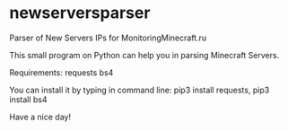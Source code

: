 # newserversparser
Parser of New Servers IPs for MonitoringMinecraft.ru



This small program on Python can help you in parsing Minecraft Servers.

Requirements: requests bs4

You can install it by typing in command line: pip3 install requests, pip3 install bs4





Have a nice day!
